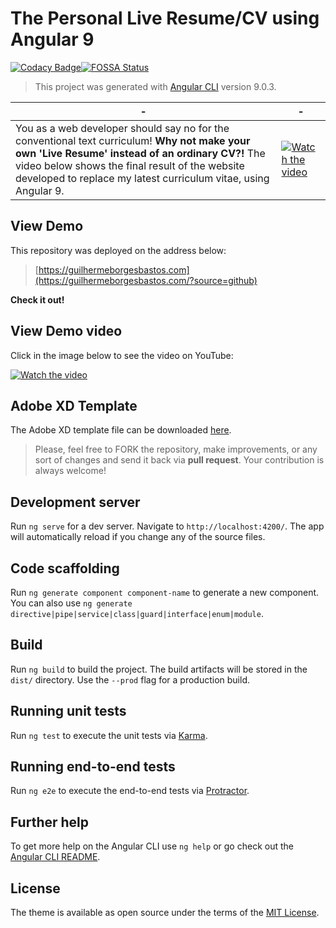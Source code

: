# The Personal Live Resume/CV using Angular 9

[![Codacy Badge](https://app.codacy.com/project/badge/Grade/6f04e1e3103a4af58e5398e23106bb93)](https://www.codacy.com/manual/guilhermeborgesbastos/live-resume?utm_source=github.com&amp;utm_medium=referral&amp;utm_content=guilhermeborgesbastos/live-resume&amp;utm_campaign=Badge_Grade)[![FOSSA Status](https://app.fossa.com/api/projects/git%2Bgithub.com%2Fguilhermeborgesbastos%2Flive-resume.svg?type=shield)](https://app.fossa.com/projects/git%2Bgithub.com%2Fguilhermeborgesbastos%2Flive-resume?ref=badge_shield)

> This project was generated with [Angular CLI](https://github.com/angular/angular-cli) version 9.0.3.

|-|-|
|---|---|
| You as a web developer should say no for the conventional text curriculum! **Why not make your own 'Live Resume' instead of an ordinary CV?!** The video below shows the final result of the website developed to replace my latest curriculum vitae, using Angular 9. | [![Watch the video](/markdown/LiveResumePreview.gif)](https://guilhermeborgesbastos.com/?source=github) |

## View Demo

This repository was deployed on the address below:
> [https://guilhermeborgesbastos.com](https://guilhermeborgesbastos.com/?source=github)

**Check it out!**

## View Demo video

Click in the image below to see the video on YouTube:

[![Watch the video](http://i3.ytimg.com/vi/oI9QCslM4tU/maxresdefault.jpg)](https://youtu.be/oI9QCslM4tU)

## Adobe XD Template

The Adobe XD template file can be downloaded [here](https://drive.google.com/file/d/1zNLb6hENYFOkfpRuSU-SyOZo5z-2-5WP/view?usp=sharing).

> Please, feel free to FORK the repository, make improvements, or any sort of changes and send it back via **pull request**. Your contribution is always welcome!

## Development server

Run `ng serve` for a dev server. Navigate to `http://localhost:4200/`. The app will automatically reload if you change any of the source files.

## Code scaffolding

Run `ng generate component component-name` to generate a new component. You can also use `ng generate directive|pipe|service|class|guard|interface|enum|module`.

## Build

Run `ng build` to build the project. The build artifacts will be stored in the `dist/` directory. Use the `--prod` flag for a production build.

## Running unit tests

Run `ng test` to execute the unit tests via [Karma](https://karma-runner.github.io).

## Running end-to-end tests

Run `ng e2e` to execute the end-to-end tests via [Protractor](http://www.protractortest.org/).

## Further help

To get more help on the Angular CLI use `ng help` or go check out the [Angular CLI README](https://github.com/angular/angular-cli/blob/master/README.md).

## License

The theme is available as open source under the terms of the [MIT License](https://opensource.org/licenses/MIT).